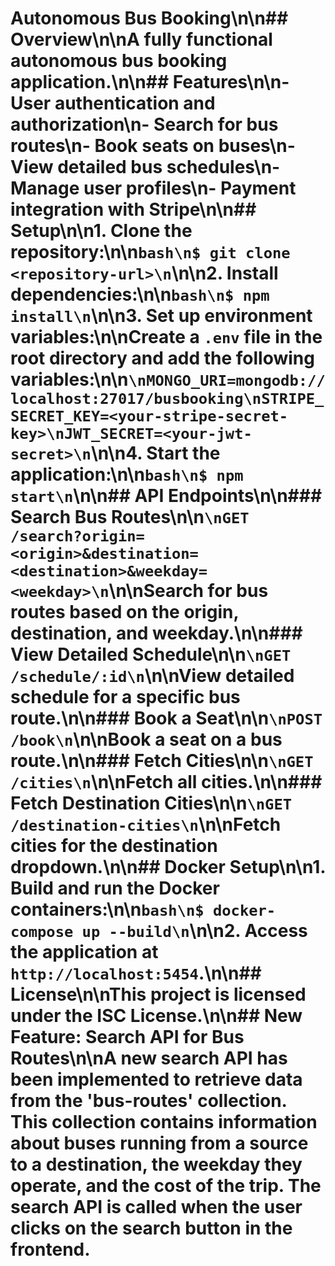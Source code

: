 # Autonomous Bus Booking\n\n## Overview\n\nA fully functional autonomous bus booking application.\n\n## Features\n\n- User authentication and authorization\n- Search for bus routes\n- Book seats on buses\n- View detailed bus schedules\n- Manage user profiles\n- Payment integration with Stripe\n\n## Setup\n\n1. Clone the repository:\n\n```bash\n$ git clone <repository-url>\n```\n\n2. Install dependencies:\n\n```bash\n$ npm install\n```\n\n3. Set up environment variables:\n\nCreate a `.env` file in the root directory and add the following variables:\n\n```\nMONGO_URI=mongodb://localhost:27017/busbooking\nSTRIPE_SECRET_KEY=<your-stripe-secret-key>\nJWT_SECRET=<your-jwt-secret>\n```\n\n4. Start the application:\n\n```bash\n$ npm start\n```\n\n## API Endpoints\n\n### Search Bus Routes\n\n```\nGET /search?origin=<origin>&destination=<destination>&weekday=<weekday>\n```\n\nSearch for bus routes based on the origin, destination, and weekday.\n\n### View Detailed Schedule\n\n```\nGET /schedule/:id\n```\n\nView detailed schedule for a specific bus route.\n\n### Book a Seat\n\n```\nPOST /book\n```\n\nBook a seat on a bus route.\n\n### Fetch Cities\n\n```\nGET /cities\n```\n\nFetch all cities.\n\n### Fetch Destination Cities\n\n```\nGET /destination-cities\n```\n\nFetch cities for the destination dropdown.\n\n## Docker Setup\n\n1. Build and run the Docker containers:\n\n```bash\n$ docker-compose up --build\n```\n\n2. Access the application at `http://localhost:5454`.\n\n## License\n\nThis project is licensed under the ISC License.\n\n## New Feature: Search API for Bus Routes\n\nA new search API has been implemented to retrieve data from the 'bus-routes' collection. This collection contains information about buses running from a source to a destination, the weekday they operate, and the cost of the trip. The search API is called when the user clicks on the search button in the frontend.